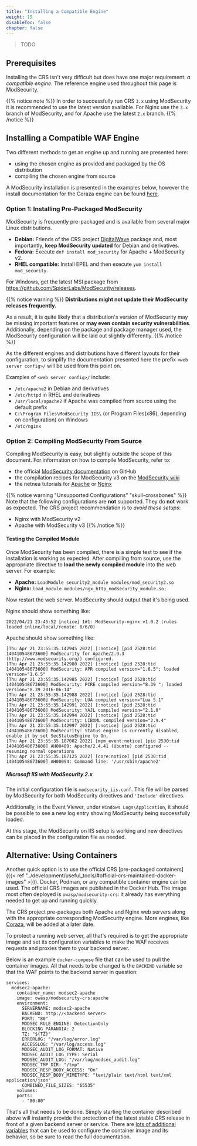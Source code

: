 ```yaml
---
title: "Installing a Compatible Engine"
weight: 15
disableToc: false
chapter: false
---
```


> TODO

## Prerequisites

Installing the CRS isn't very difficult but does have one major requirement: *a compatible engine*. The reference engine used throughout this page is ModSecurity.

{{% notice note %}}
In order to successfully run CRS `3.x` using ModSecurity it is recommended to use the latest version available. For Nginx use the `3.x` branch of ModSecurity, and for Apache use the latest `2.x` branch.
{{% /notice %}}

## Installing a Compatible WAF Engine

Two different methods to get an engine up and running are presented here:

- using the chosen engine as provided and packaged by the OS distribution
- compiling the chosen engine from source

A ModSecurity installation is presented in the examples below, however the install documentation for the Coraza engine can be found [here](https://www.coraza.io).

### Option 1: Installing Pre-Packaged ModSecurity

ModSecurity is frequently pre-packaged and is available from several major Linux distributions.

- **Debian:** Friends of the CRS project [DigitalWave](https://modsecurity.digitalwave.hu) package and, most importantly, **keep ModSecurity updated** for Debian and derivatives.
- **Fedora:** Execute `dnf install mod_security` for Apache + ModSecurity v2.
- **RHEL compatible:** Install EPEL and then execute `yum install mod_security`.

For Windows, get the latest MSI package from https://github.com/SpiderLabs/ModSecurity/releases.

{{% notice warning %}}
**Distributions might not update their ModSecurity releases frequently.** 

As a result, it is quite likely that a distribution's version of ModSecurity may be missing important features or **may even contain security vulnerabilities**. Additionally, depending on the package and package manager used, the ModSecurity configuration will be laid out slightly differently.
{{% /notice %}}

As the different engines and distributions have different layouts for their configuration, to simplify the documentation presented here the prefix `<web server config>/` will be used from this point on.

Examples of `<web server config>/` include:

- `/etc/apache2` in Debian and derivatives
- `/etc/httpd` in RHEL and derivatives
- `/usr/local/apache2` if Apache was compiled from source using the default prefix
- `C:\Program Files\ModSecurity IIS\` (or Program Files(x86), depending on configuration) on Windows
- `/etc/nginx`

### Option 2: Compiling ModSecurity From Source

Compiling ModSecurity is easy, but slightly outside the scope of this document. For information on how to compile ModSecurity, refer to:

- the official [ModSecurity documentation](https://github.com/SpiderLabs/ModSecurity/wiki) on GitHub
- the compilation recipes for ModSecurity v3 on the [ModSecurity wiki](https://github.com/SpiderLabs/ModSecurity/wiki/Compilation-recipes-for-v3.x)
- the netnea tutorials for [Apache](https://www.netnea.com/cms/apache-tutorial-6_embedding-modsecurity/) or [Nginx](https://www.netnea.com/cms/nginx-tutorial-6_embedding-modsecurity/)

{{% notice warning "Unsupported Configurations" "skull-crossbones" %}}
Note that the following configurations are **not** supported. They do **not** work as expected. The CRS project recommendation is to *avoid these setups*:

- Nginx with ModSecurity v2
- Apache with ModSecurity v3
{{% /notice %}}

#### Testing the Compiled Module

Once ModSecurity has been compiled, there is a simple test to see if the installation is working as expected. After compiling from source, use the appropriate directive to **load the newly compiled module** into the web server. For example:

- **Apache:** `LoadModule security2_module modules/mod_security2.so`
- **Nginx:** `load_module modules/ngx_http_modsecurity_module.so;`

Now restart the web server. ModSecurity should output that it's being used.

Nginx should show something like:

```
2022/04/21 23:45:52 [notice] 1#1: ModSecurity-nginx v1.0.2 (rules loaded inline/local/remote: 0/6/0)
```

Apache should show something like:

```
[Thu Apr 21 23:55:35.142945 2022] [:notice] [pid 2528:tid 140410548673600] ModSecurity for Apache/2.9.3 (http://www.modsecurity.org/) configured.
[Thu Apr 21 23:55:35.142980 2022] [:notice] [pid 2528:tid 140410548673600] ModSecurity: APR compiled version="1.6.5"; loaded version="1.6.5"
[Thu Apr 21 23:55:35.142985 2022] [:notice] [pid 2528:tid 140410548673600] ModSecurity: PCRE compiled version="8.39 "; loaded version="8.39 2016-06-14"
[Thu Apr 21 23:55:35.142988 2022] [:notice] [pid 2528:tid 140410548673600] ModSecurity: LUA compiled version="Lua 5.1"
[Thu Apr 21 23:55:35.142991 2022] [:notice] [pid 2528:tid 140410548673600] ModSecurity: YAJL compiled version="2.1.0"
[Thu Apr 21 23:55:35.142994 2022] [:notice] [pid 2528:tid 140410548673600] ModSecurity: LIBXML compiled version="2.9.4"
[Thu Apr 21 23:55:35.142997 2022] [:notice] [pid 2528:tid 140410548673600] ModSecurity: Status engine is currently disabled, enable it by set SecStatusEngine to On.
[Thu Apr 21 23:55:35.187082 2022] [mpm_event:notice] [pid 2530:tid 140410548673600] AH00489: Apache/2.4.41 (Ubuntu) configured -- resuming normal operations
[Thu Apr 21 23:55:35.187125 2022] [core:notice] [pid 2530:tid 140410548673600] AH00094: Command line: '/usr/sbin/apache2'
```

##### Microsoft IIS with ModSecurity 2.x

The initial configuration file is `modsecurity_iis.conf`. This file will be parsed by ModSecurity for both ModSecurity directives and `'Include'` directives.

Additionally, in the Event Viewer, under `Windows Logs\Application`, it should be possible to see a new log entry showing ModSecurity being successfully loaded.

At this stage, the ModSecurity on IIS setup is working and new directives can be placed in the configuration file as needed.

## Alternative: Using Containers

Another quick option is to use the official CRS [pre-packaged containers]({{< ref "../development/useful_tools/#official-crs-maintained-docker-images" >}}). Docker, Podman, or any compatible container engine can be used. The official CRS images are published in the Docker Hub. The image most often deployed is `owasp/modsecurity-crs`: it already has everything needed to get up and running quickly.

The CRS project pre-packages both Apache and Nginx web servers along with the appropriate corresponding ModSecurity engine. More engines, like [Coraza](https://coraza.io/), will be added at a later date.

To protect a running web server, all that's required is to get the appropriate image and set its configuration variables to make the WAF receives requests and proxies them to your backend server.

Below is an example `docker-compose` file that can be used to pull the container images. All that needs to be changed is the `BACKEND` variable so that the WAF points to the backend server in question:

```docker-compose
services:
  modsec2-apache:
    container_name: modsec2-apache
    image: owasp/modsecurity-crs:apache
    environment:
      SERVERNAME: modsec2-apache
      BACKEND: http://<backend server>
      PORT: "80"
      MODSEC_RULE_ENGINE: DetectionOnly
      BLOCKING_PARANOIA: 2
      TZ: "${TZ}"
      ERRORLOG: "/var/log/error.log"
      ACCESSLOG: "/var/log/access.log"
      MODSEC_AUDIT_LOG_FORMAT: Native
      MODSEC_AUDIT_LOG_TYPE: Serial
      MODSEC_AUDIT_LOG: "/var/log/modsec_audit.log"
      MODSEC_TMP_DIR: "/tmp"
      MODSEC_RESP_BODY_ACCESS: "On"
      MODSEC_RESP_BODY_MIMETYPE: "text/plain text/html text/xml application/json"
      COMBINED_FILE_SIZES: "65535"
    volumes:
    ports:
      - "80:80"
```

That's all that needs to be done. Simply starting the container described above will instantly provide the protection of the latest stable CRS release in front of a given backend server or service. There are [lots of additional variables](https://github.com/coreruleset/modsecurity-crs-docker) that can be used to configure the container image and its behavior, so be sure to read the full documentation.
